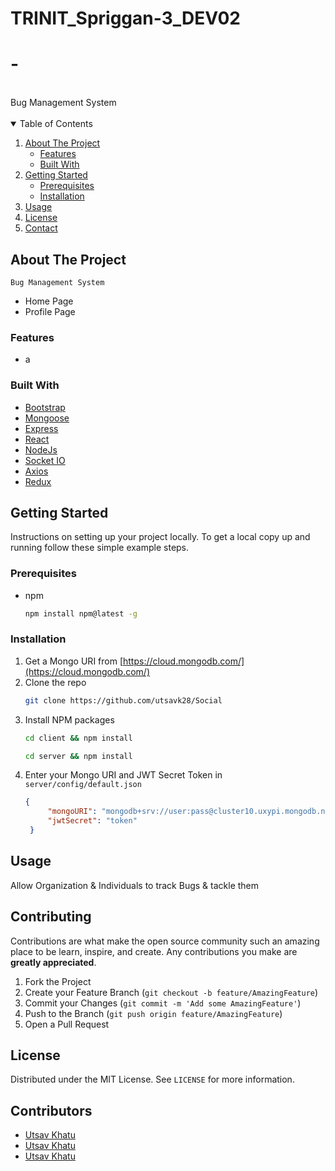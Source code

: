 # TRINIT_Spriggan-3_DEV02


<!-- PROJECT LOGO -->
<h1>-</h1>
<br />
    Bug Management System
    <br />
    <br />





<!-- TABLE OF CONTENTS -->
<details open="open">
  <summary>Table of Contents</summary>
  <ol>
    <li>
      <a href="#about-the-project">About The Project</a>
      <ul>
       <li><a href="#features">Features</a></li>
        <li><a href="#built-with">Built With</a></li>
      </ul>
    </li>
    <li>
      <a href="#getting-started">Getting Started</a>
      <ul>
        <li><a href="#prerequisites">Prerequisites</a></li>
        <li><a href="#installation">Installation</a></li>
      </ul>
    </li>
    <li><a href="#usage">Usage</a></li>
    <li><a href="#license">License</a></li>
    <li><a href="#contact">Contact</a></li>
  </ol>
</details>



<!-- ABOUT THE PROJECT -->
## About The Project
    Bug Management System
* Home Page
* Profile Page

### Features
- a


### Built With
* [Bootstrap](https://getbootstrap.com/)
* [Mongoose](https://mongoosejs.com/)
* [Express](https://expressjs.com/)
* [React](https://reactjs.org/)
* [NodeJs](https://nodejs.org/en/)
* [Socket IO](https://socket.io/)
* [Axios](https://axios-http.com/)
* [Redux](https://redux.js.org/)


<!-- GETTING STARTED -->
## Getting Started

Instructions on setting up your project locally.
To get a local copy up and running follow these simple example steps.

### Prerequisites

* npm
  ```sh
  npm install npm@latest -g
  ```


### Installation

1. Get a Mongo URI from [https://cloud.mongodb.com/](https://cloud.mongodb.com/)
2. Clone the repo
   ```sh
   git clone https://github.com/utsavk28/Social
   ```
3. Install NPM packages
   ```sh
   cd client && npm install
   ```
   ```sh
   cd server && npm install
   ```
4. Enter your Mongo URI and JWT Secret Token in `server/config/default.json`
   ```JSON
   {
		"mongoURI": "mongodb+srv://user:pass@cluster10.uxypi.mongodb.net/test?retryWrites=true&w=majority",
		"jwtSecret": "token"
	}
   ```



<!-- USAGE EXAMPLES -->
## Usage

Allow Organization & Individuals to track Bugs & tackle them

<!-- CONTRIBUTING -->
## Contributing

Contributions are what make the open source community such an amazing place to be learn, inspire, and create. Any contributions you make are **greatly appreciated**.

1. Fork the Project
2. Create your Feature Branch (`git checkout -b feature/AmazingFeature`)
3. Commit your Changes (`git commit -m 'Add some AmazingFeature'`)
4. Push to the Branch (`git push origin feature/AmazingFeature`)
5. Open a Pull Request



<!-- LICENSE -->
## License

Distributed under the MIT License. See `LICENSE` for more information.



<!-- CONTACT -->
## Contributors

- [Utsav Khatu](https://www.linkedin.com/in/utsav-khatu-431b741bb/) 
- [Utsav Khatu](https://www.linkedin.com/in/utsav-khatu-431b741bb/) 
- [Utsav Khatu](https://www.linkedin.com/in/utsav-khatu-431b741bb/) 




<!-- MARKDOWN LINKS & IMAGES -->
<!-- https://www.markdownguide.org/basic-syntax/#reference-style-links -->
[contributors-shield]: https://img.shields.io/github/contributors/utsavk28/Social.svg?style=for-the-badge
[contributors-url]: https://github.com/utsavk28/Social/graphs/contributors
[forks-shield]: https://img.shields.io/github/forks/outsavk28/Social.svg?style=for-the-badge
[forks-url]: https://github.com/utsavk28/Social/network/members
[stars-shield]: https://img.shields.io/github/stars/utsavk28/Social.svg?style=for-the-badge
[stars-url]: https://github.com/utsavk28/Social/stargazers
[issues-shield]: https://img.shields.io/github/issues/utsavk28/Social.svg?style=for-the-badge
[issues-url]: https://github.com/utsavk28/Social/issues
[license-shield]: https://img.shields.io/github/license/utsavk28/Social.svg?style=for-the-badge
[license-url]: https://github.com/utsavk28/Social/blob/master/LICENSE.txt
[linkedin-shield]: https://img.shields.io/badge/-LinkedIn-black.svg?style=for-the-badge&logo=linkedin&colorB=555
[linkedin-url]: https://www.linkedin.com/in/utsav-khatu-431b741bb/
